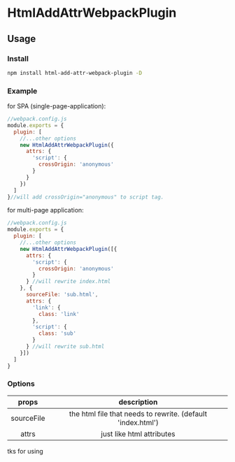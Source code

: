 # HtmlAddAttrWebpackPlugin

## Usage

### Install

```sh
npm install html-add-attr-webpack-plugin -D
```

### Example

for SPA (single-page-application):

```js
//webpack.config.js
module.exports = {
  plugin: [
    //...other options
    new HtmlAddAttrWebpackPlugin({
      attrs: {
        'script': {
          crossOrigin: 'anonymous'
        }
      }
    })
  ]
}//will add crossOrigin="anonymous" to script tag.
```

for multi-page application:

```js
//webpack.config.js
module.exports = {
  plugin: [
    //...other options
    new HtmlAddAttrWebpackPlugin([{
      attrs: {
        'script': {
          crossOrigin: 'anonymous'
        }
      } //will rewrite index.html
    }, {
      sourceFile: 'sub.html',
      attrs: {
        'link': {
          class: 'link'
        },
        'script': {
          class: 'sub'
        }
      } //will rewrite sub.html
    }])
  ]
}
```

### Options

|props|description|
|:-:|:-:|
|sourceFile|the html file that needs to rewrite. (default 'index.html')|
|attrs|just like html attributes|

tks for using
